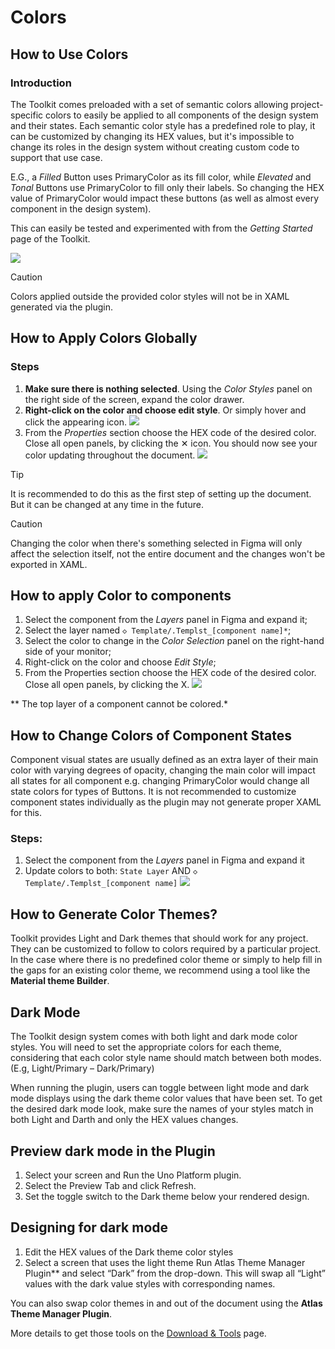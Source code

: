 # Colors

## How to Use Colors

### Introduction

The Toolkit comes preloaded with a set of semantic colors allowing project-specific colors to easily be applied to all components of the design system and their states. Each semantic color style has a predefined role to play, it can be customized by changing its HEX values, but it's impossible to change its roles in the design system without creating custom code to support that use case. 

E.G., a *Filled* Button uses PrimaryColor as its fill color, while *Elevated* and *Tonal* Buttons use PrimaryColor to fill only their labels. So changing the HEX value of PrimaryColor would impact these buttons (as well as almost every component in the design system). 

This can easily be tested and experimented with from the *Getting Started* page of the Toolkit.


![](assets/colors1.png)

> [!CAUTION]
> Colors applied outside the provided color styles will not be in XAML generated via the plugin.

## How to Apply Colors Globally

### Steps

1. **Make sure there is nothing selected**. Using the *Color Styles* panel on the right side of the screen, expand the color drawer.
2. **Right-click on the color and choose edit style**. Or simply hover and click the appearing icon.
   ![](assets/color-edit.png)
3. From the *Properties* section choose the HEX code of the desired color. Close all open panels, by clicking the ✕ icon. You should now see your color updating throughout the document.
   ![](assets/color-edit-properties.png)

> [!TIP]
> It is recommended to do this as the first step of setting up the document. But it can be changed at any time in the future.

> [!CAUTION]
> Changing the color when there's something selected in Figma will only affect the selection itself, not the entire document and the changes won't be exported in XAML.

## How to apply Color to components

1. Select the component from the *Layers* panel in Figma and expand it;
2. Select the layer named `◇ Template/.Templst_[component name]*`;
3. Select the color to change in the *Color Selection* panel on the right-hand side of your monitor;
4. Right-click on the color and choose *Edit Style*;
5. From the Properties section choose the HEX code of the desired color. Close all open panels, by clicking the X.
   ![](assets/colors-apply.png)

** The top layer of a component cannot be colored.*


## How to Change Colors of Component States

Component visual states are usually defined as an extra layer of their main color with varying degrees of opacity, changing the main color will impact all states for all component e.g. changing PrimaryColor would change all state colors for types of Buttons. It is not recommended to customize component states individually as the plugin may not generate proper XAML for this.

### Steps:

1. Select the component from the *Layers* panel in Figma and expand it
2. Update colors to both: `State Layer` AND `◇ Template/.Templst_[component name]`
   ![](assets/colors-update.png)

## How to Generate Color Themes?

Toolkit provides Light and Dark themes that should work for any project. They can be customized to follow to colors required by a particular project. In the case where there is no predefined color theme or simply to help fill in the gaps for an existing color theme, we recommend using a tool like the **Material theme Builder**.

## Dark Mode

The Toolkit design system comes with both light and dark mode color styles. You will need to set the appropriate colors for each theme, considering that each color style name should match between both modes.  (E.g, Light/Primary – Dark/Primary)

When running the plugin, users can toggle between light mode and dark mode displays using the dark theme color values that have been set. To get the desired dark mode look, make sure the names of your styles match in both Light and Darth and only the HEX values changes. 

## Preview dark mode in the Plugin

1.	Select your screen and Run the Uno Platform plugin.
2.	Select the Preview Tab and click Refresh.
3.	Set the toggle switch to the Dark theme below your rendered design.

## Designing for dark mode

1.	Edit the HEX values of the Dark theme color styles
2.	Select a screen that uses the light theme
Run Atlas Theme Manager Plugin** and select “Dark” from the drop-down. This will swap all “Light” values with the dark value styles with corresponding names.

You can also swap color themes in and out of the document using the **Atlas Theme Manager Plugin**.

More details to get those tools on the [Download & Tools](../../download.md) page.
